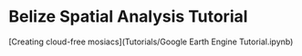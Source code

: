 # Belize Spatial Analysis Tutorial

[Creating cloud-free mosiacs](Tutorials/Google Earth Engine Tutorial.ipynb)
